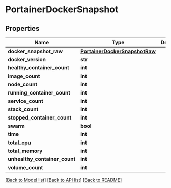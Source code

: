 # PortainerDockerSnapshot

## Properties
Name | Type | Description | Notes
------------ | ------------- | ------------- | -------------
**docker_snapshot_raw** | [**PortainerDockerSnapshotRaw**](PortainerDockerSnapshotRaw.md) |  | [optional] 
**docker_version** | **str** |  | [optional] 
**healthy_container_count** | **int** |  | [optional] 
**image_count** | **int** |  | [optional] 
**node_count** | **int** |  | [optional] 
**running_container_count** | **int** |  | [optional] 
**service_count** | **int** |  | [optional] 
**stack_count** | **int** |  | [optional] 
**stopped_container_count** | **int** |  | [optional] 
**swarm** | **bool** |  | [optional] 
**time** | **int** |  | [optional] 
**total_cpu** | **int** |  | [optional] 
**total_memory** | **int** |  | [optional] 
**unhealthy_container_count** | **int** |  | [optional] 
**volume_count** | **int** |  | [optional] 

[[Back to Model list]](../README.md#documentation-for-models) [[Back to API list]](../README.md#documentation-for-api-endpoints) [[Back to README]](../README.md)


